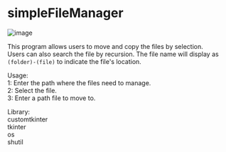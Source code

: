 # simpleFileManager
![image](https://github.com/jasonwong24519/simpleFileMover/assets/107543757/d1532437-8eb9-42b2-8829-7a49f2954075)

This program allows users to move and copy the files by selection.<br/>
Users can also search the file by recursion. The file name will display as ```(folder)-(file)``` to indicate the file's location.

Usage:<br/>
1: Enter the path where the files need to manage.<br/>
2: Select the file.<br/>
3: Enter a path file to move to.

Library:<br/>
customtkinter<br/>
tkinter<br/>
os<br/>
shutil
